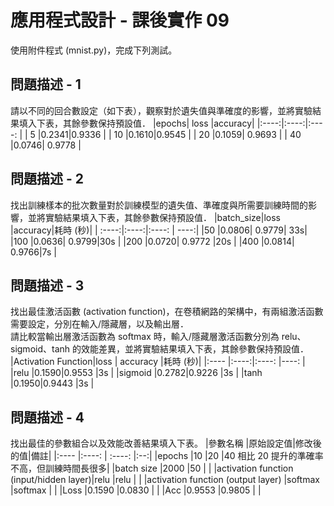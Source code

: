 # 應用程式設計 - 課後實作 09
使用附件程式 (mnist.py)，完成下列測試。
## 問題描述 - 1
請以不同的回合數設定（如下表），觀察對於遺失值與準確度的影響，並將實驗結果填入下表，其餘參數保持預設值．
|epochs| loss |accuracy|
|:----:|:----:|:----:  |
|  5   |0.2341|0.9336  |
| 10   |0.1610|0.9545  |
|  20  |0.1059| 0.9693 |
|  40  |0.0746| 0.9778 |

## 問題描述 - 2
找出訓練樣本的批次數量對於訓練模型的遺失值、準確度與所需要訓練時間的影響，並將實驗結果填入下表，其餘參數保持預設值．
|batch_size|loss  |accuracy|耗時 (秒)|
|    :----:|:----:|:----:  |    ----:|
|50        |0.0806|  0.9779|      33s|
|100       |0.0636|  0.9799|30s      |
|200       |0.0720| 0.9772 |20s      |
|400       |0.0814|  0.9766|7s       |
## 問題描述 - 3
找出最佳激活函數 (activation function)，在卷積網路的架構中，有兩組激活函數需要設定，分別在輸入/隱藏層，以及輸出層．  
請比較當輸出層激活函數為 softmax 時，輸入/隱藏層激活函數分別為 relu、sigmoid、tanh 的效能差異，並將實驗結果填入下表，其餘參數保持預設值．
|Activation Function|loss  | accuracy  |耗時 (秒)|
|:----              |:----:|:----:     |----:    |
|relu               |0.1590|0.9553     |3s       |
|sigmoid            |0.2782|0.9226     |3s       |
|tanh               |0.1950|0.9443     |3s       |
## 問題描述 - 4
找出最佳的參數組合以及效能改善結果填入下表。
|參數名稱                            |原始設定值|修改後的值|備註| 
|:----                               |:----:    |  :----:  |:--:|
|epochs                              |10        |20        |40 相比 20 提升的準確率不高，但訓練時間長很多| 
|batch size                          |2000      |50        |    | 
|activation function (input/hidden layer)|relu      |relu      |    | 
|activation function (output layer)      |softmax   |softmax   |    | 
|Loss                                |0.1590    |0.0830    |    | 
|Acc                                 |0.9553    |0.9805    |    | 